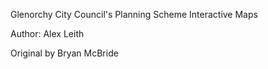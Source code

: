 Glenorchy City Council's Planning Scheme Interactive Maps


Author: Alex Leith

Original by Bryan McBride


